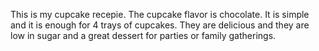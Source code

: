 This is my cupcake recepie. 
The cupcake flavor is chocolate. 
It is simple and it is enough for 4 trays of cupcakes. 
They are delicious and they are low in sugar and a great dessert for parties or family gatherings. 